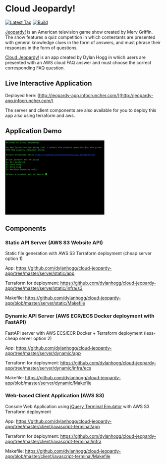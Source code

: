 # Cloud Jeopardy!

[![Latest Tag](https://img.shields.io/github/v/tag/dylanhogg/cloud-jeopardy-app)](https://github.com/dylanhogg/cloud-jeopardy-app/tags)
[![Build](https://github.com/dylanhogg/cloud-jeopardy-app/workflows/build/badge.svg)](https://github.com/dylanhogg/cloud-jeopardy-app/actions)


[Jeopardy!](https://en.wikipedia.org/wiki/Jeopardy!) is an American television game show created by Merv Griffin. 
The show features a quiz competition in which contestants are presented with general knowledge clues in the form of answers, 
and must phrase their responses in the form of questions.

[Cloud Jeopardy!](https://github.com/dylanhogg/cloud-jeopardy-app) is an app created by Dylan Hogg in which users are 
presented with an AWS cloud FAQ answer and must choose the correct corresponding FAQ question.

## Live Interactive Application

Deployed here: [http://jeopardy-app.infocruncher.com/](http://jeopardy-app.infocruncher.com/)  

The server and client components are also available for you to deploy this app also using terraform and aws.


## Application Demo

![demo](docs/cloud-jeopardy-demo.gif)


## Components

### Static API Server (AWS S3 Website API)

Static file generation with AWS S3 Terraform deployment (cheap server option 1)

App: https://github.com/dylanhogg/cloud-jeopardy-app/tree/master/server/static/app

Terraform for deployment: https://github.com/dylanhogg/cloud-jeopardy-app/tree/master/server/static/infra/s3

Makefile: https://github.com/dylanhogg/cloud-jeopardy-app/blob/master/server/static/Makefile


### Dynamic API Server (AWS ECR/ECS Docker deployment with FastAPI)

FastAPI server with AWS ECS/ECR Docker + Terraform deployment (less-cheap server option 2)

App: https://github.com/dylanhogg/cloud-jeopardy-app/tree/master/server/dynamic/app

Terraform for deployment: https://github.com/dylanhogg/cloud-jeopardy-app/tree/master/server/dynamic/infra/ecs

Makefile: https://github.com/dylanhogg/cloud-jeopardy-app/blob/master/server/dynamic/Makefile


### Web-based Client Application (AWS S3)

Console Web Application using [jQuery Terminal Emulator](https://terminal.jcubic.pl/) with AWS S3 Terraform deployment

App: https://github.com/dylanhogg/cloud-jeopardy-app/tree/master/client/javascript-terminal/app

Terraform for deployment: https://github.com/dylanhogg/cloud-jeopardy-app/tree/master/client/javascript-terminal/infra

Makefile: https://github.com/dylanhogg/cloud-jeopardy-app/blob/master/client/javascript-terminal/Makefile
